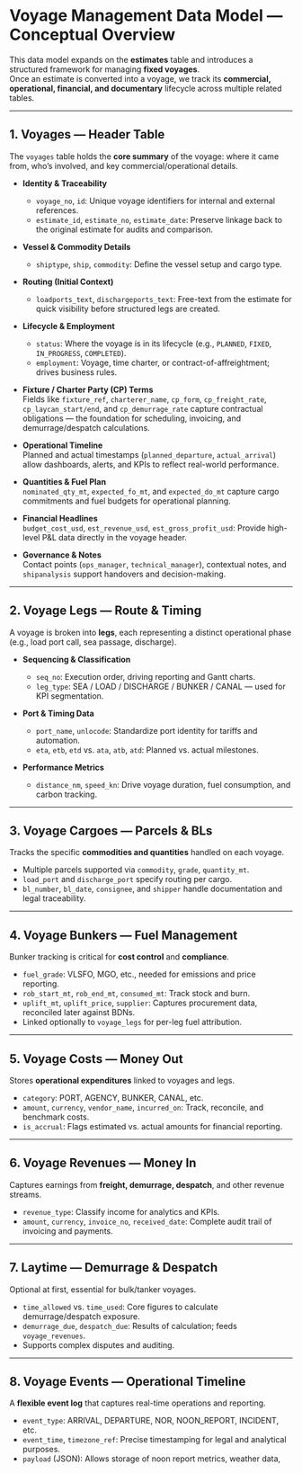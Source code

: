 # Voyage Management Data Model — Conceptual Overview

This data model expands on the **estimates** table and introduces a structured framework for managing **fixed voyages**.  
Once an estimate is converted into a voyage, we track its **commercial, operational, financial, and documentary** lifecycle across multiple related tables.

---

## 1. Voyages — Header Table

The `voyages` table holds the **core summary** of the voyage: where it came from, who’s involved, and key commercial/operational details.

- **Identity & Traceability**  
  - `voyage_no`, `id`: Unique voyage identifiers for internal and external references.
  - `estimate_id`, `estimate_no`, `estimate_date`: Preserve linkage back to the original estimate for audits and comparison.

- **Vessel & Commodity Details**  
  - `shiptype`, `ship`, `commodity`: Define the vessel setup and cargo type.

- **Routing (Initial Context)**  
  - `loadports_text`, `dischargeports_text`: Free-text from the estimate for quick visibility before structured legs are created.

- **Lifecycle & Employment**  
  - `status`: Where the voyage is in its lifecycle (e.g., `PLANNED`, `FIXED`, `IN_PROGRESS`, `COMPLETED`).
  - `employment`: Voyage, time charter, or contract-of-affreightment; drives business rules.

- **Fixture / Charter Party (CP) Terms**  
  Fields like `fixture_ref`, `charterer_name`, `cp_form`, `cp_freight_rate`, `cp_laycan_start/end`, and `cp_demurrage_rate` capture contractual obligations — the foundation for scheduling, invoicing, and demurrage/despatch calculations.

- **Operational Timeline**  
  Planned and actual timestamps (`planned_departure`, `actual_arrival`) allow dashboards, alerts, and KPIs to reflect real-world performance.

- **Quantities & Fuel Plan**  
  `nominated_qty_mt`, `expected_fo_mt`, and `expected_do_mt` capture cargo commitments and fuel budgets for operational planning.

- **Financial Headlines**  
  `budget_cost_usd`, `est_revenue_usd`, `est_gross_profit_usd`: Provide high-level P&L data directly in the voyage header.

- **Governance & Notes**  
  Contact points (`ops_manager`, `technical_manager`), contextual notes, and `shipanalysis` support handovers and decision-making.

---

## 2. Voyage Legs — Route & Timing

A voyage is broken into **legs**, each representing a distinct operational phase (e.g., load port call, sea passage, discharge).

- **Sequencing & Classification**  
  - `seq_no`: Execution order, driving reporting and Gantt charts.
  - `leg_type`: SEA / LOAD / DISCHARGE / BUNKER / CANAL — used for KPI segmentation.

- **Port & Timing Data**  
  - `port_name`, `unlocode`: Standardize port identity for tariffs and automation.
  - `eta`, `etb`, `etd` vs. `ata`, `atb`, `atd`: Planned vs. actual milestones.

- **Performance Metrics**  
  - `distance_nm`, `speed_kn`: Drive voyage duration, fuel consumption, and carbon tracking.

---

## 3. Voyage Cargoes — Parcels & BLs

Tracks the specific **commodities and quantities** handled on each voyage.

- Multiple parcels supported via `commodity`, `grade`, `quantity_mt`.
- `load_port` and `discharge_port` specify routing per cargo.
- `bl_number`, `bl_date`, `consignee`, and `shipper` handle documentation and legal traceability.

---

## 4. Voyage Bunkers — Fuel Management

Bunker tracking is critical for **cost control** and **compliance**.

- `fuel_grade`: VLSFO, MGO, etc., needed for emissions and price reporting.
- `rob_start_mt`, `rob_end_mt`, `consumed_mt`: Track stock and burn.
- `uplift_mt`, `uplift_price`, `supplier`: Captures procurement data, reconciled later against BDNs.
- Linked optionally to `voyage_legs` for per-leg fuel attribution.

---

## 5. Voyage Costs — Money Out

Stores **operational expenditures** linked to voyages and legs.

- `category`: PORT, AGENCY, BUNKER, CANAL, etc.
- `amount`, `currency`, `vendor_name`, `incurred_on`: Track, reconcile, and benchmark costs.
- `is_accrual`: Flags estimated vs. actual amounts for financial reporting.

---

## 6. Voyage Revenues — Money In

Captures earnings from **freight, demurrage, despatch**, and other revenue streams.

- `revenue_type`: Classify income for analytics and KPIs.
- `amount`, `currency`, `invoice_no`, `received_date`: Complete audit trail of invoicing and payments.

---

## 7. Laytime — Demurrage & Despatch

Optional at first, essential for bulk/tanker voyages.

- `time_allowed` vs. `time_used`: Core figures to calculate demurrage/despatch exposure.
- `demurrage_due`, `despatch_due`: Results of calculation; feeds `voyage_revenues`.
- Supports complex disputes and auditing.

---

## 8. Voyage Events — Operational Timeline

A **flexible event log** that captures real-time operations and reporting.

- `event_type`: ARRIVAL, DEPARTURE, NOR, NOON_REPORT, INCIDENT, etc.
- `event_time`, `timezone_ref`: Precise timestamping for legal and analytical purposes.
- `payload` (JSON): Allows storage of noon report metrics, weather data,
